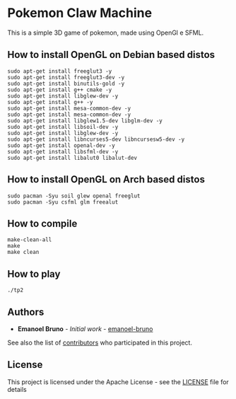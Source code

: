 # Pokemon Claw Machine

This is a simple 3D game of pokemon, made using OpenGl e SFML.

## How to install OpenGL on Debian based distos

    sudo apt-get install freeglut3 -y
    sudo apt-get install freeglut3-dev -y
    sudo apt-get install binutils-gold -y
    sudo apt-get install g++ cmake -y
    sudo apt-get install libglew-dev -y
    sudo apt-get install g++ -y
    sudo apt-get install mesa-common-dev -y
    sudo apt-get install mesa-common-dev -y
    sudo apt-get install libglew1.5-dev libglm-dev -y
    sudo apt-get install libsoil-dev -y
    sudo apt-get install libglew-dev -y
    sudo apt-get install libncurses5-dev libncursesw5-dev -y
    sudo apt-get install openal-dev -y
    sudo apt-get install libsfml-dev -y
    sudo apt-get install libalut0 libalut-dev

## How to install OpenGL on Arch based distos

    sudo pacman -Syu soil glew openal freeglut
    sudo pacman -Syu csfml glm freealut

## How to compile

    make-clean-all
    make
    make clean

## How to play

    ./tp2

## Authors

* **Emanoel Bruno** - *Initial work* - [emanoel-bruno](https://github.com/emanoel-bruno)

See also the list of [contributors](https://github.com/emanoel-bruno/Tips-Git/contributors) who participated in this project.

## License

This project is licensed under the Apache License - see the [LICENSE](LICENSE.md) file for details
